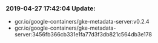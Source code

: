 ### 2019-04-27 17:42:04 Update:

- gcr.io/google-containers/gke-metadata-server:v0.2.4
- gcr.io/google-containers/gke-metadata-server:3456fb366cb331e1fa77d3f3db821c564db3e178
